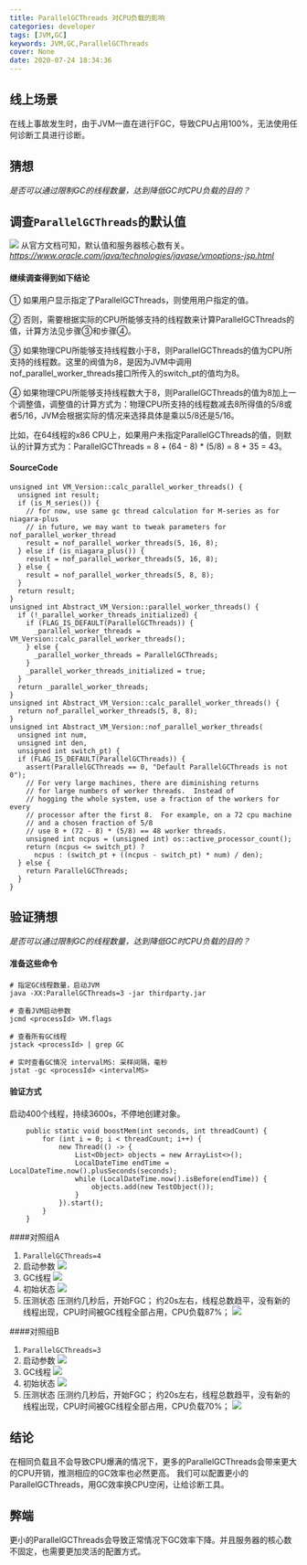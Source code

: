 ```yaml
---
title: ParallelGCThreads 对CPU负载的影响
categories: developer
tags: [JVM,GC]
keywords: JVM,GC,ParallelGCThreads
cover: None
date: 2020-07-24 18:34:36
---
```


## 线上场景
在线上事故发生时，由于JVM一直在进行FGC，导致CPU占用100%，无法使用任何诊断工具进行诊断。

## 猜想
*是否可以通过限制GC的线程数量，达到降低GC时CPU负载的目的？*

## 调查`ParallelGCThreads`的默认值
![](https://bk-5lian.oss-cn-shanghai.aliyuncs.com/20200724182000-image.png)
从官方文档可知，默认值和服务器核心数有关。
*https://www.oracle.com/java/technologies/javase/vmoptions-jsp.html*

#### 继续调查得到如下结论

① 如果用户显示指定了ParallelGCThreads，则使用用户指定的值。

② 否则，需要根据实际的CPU所能够支持的线程数来计算ParallelGCThreads的值，计算方法见步骤③和步骤④。

③ 如果物理CPU所能够支持线程数小于8，则ParallelGCThreads的值为CPU所支持的线程数。这里的阀值为8，是因为JVM中调用nof_parallel_worker_threads接口所传入的switch_pt的值均为8。

④ 如果物理CPU所能够支持线程数大于8，则ParallelGCThreads的值为8加上一个调整值，调整值的计算方式为：物理CPU所支持的线程数减去8所得值的5/8或者5/16，JVM会根据实际的情况来选择具体是乘以5/8还是5/16。

比如，在64线程的x86 CPU上，如果用户未指定ParallelGCThreads的值，则默认的计算方式为：ParallelGCThreads = 8 + (64 - 8) * (5/8) = 8 + 35 = 43。

#### SourceCode
```
unsigned int VM_Version::calc_parallel_worker_threads() {
  unsigned int result;
  if (is_M_series()) {
    // for now, use same gc thread calculation for M-series as for niagara-plus
    // in future, we may want to tweak parameters for nof_parallel_worker_thread
    result = nof_parallel_worker_threads(5, 16, 8);
  } else if (is_niagara_plus()) {
    result = nof_parallel_worker_threads(5, 16, 8);
  } else {
    result = nof_parallel_worker_threads(5, 8, 8);
  }
  return result;
}
unsigned int Abstract_VM_Version::parallel_worker_threads() {
  if (!_parallel_worker_threads_initialized) {
    if (FLAG_IS_DEFAULT(ParallelGCThreads)) {
      _parallel_worker_threads = VM_Version::calc_parallel_worker_threads();
    } else {
      _parallel_worker_threads = ParallelGCThreads;
    }
    _parallel_worker_threads_initialized = true;
  }
  return _parallel_worker_threads;
}
unsigned int Abstract_VM_Version::calc_parallel_worker_threads() {
  return nof_parallel_worker_threads(5, 8, 8);
}
unsigned int Abstract_VM_Version::nof_parallel_worker_threads(
  unsigned int num,
  unsigned int den,
  unsigned int switch_pt) {
  if (FLAG_IS_DEFAULT(ParallelGCThreads)) {
    assert(ParallelGCThreads == 0, "Default ParallelGCThreads is not 0");
    // For very large machines, there are diminishing returns
    // for large numbers of worker threads.  Instead of
    // hogging the whole system, use a fraction of the workers for every
    // processor after the first 8.  For example, on a 72 cpu machine
    // and a chosen fraction of 5/8
    // use 8 + (72 - 8) * (5/8) == 48 worker threads.
    unsigned int ncpus = (unsigned int) os::active_processor_count();
    return (ncpus <= switch_pt) ?
      ncpus : (switch_pt + ((ncpus - switch_pt) * num) / den);
  } else {
    return ParallelGCThreads;
  }
}
```

## 验证猜想
*是否可以通过限制GC的线程数量，达到降低GC时CPU负载的目的？*

#### 准备这些命令

```
# 指定GC线程数量，启动JVM
java -XX:ParallelGCThreads=3 -jar thirdparty.jar

# 查看JVM启动参数
jcmd <processId> VM.flags

# 查看所有GC线程
jstack <processId> | grep GC

# 实时查看GC情况 intervalMS: 采样间隔，毫秒
jstat -gc <processId> <intervalMS>
```

#### 验证方式
启动400个线程，持续3600s，不停地创建对象。
```
    public static void boostMem(int seconds, int threadCount) {
        for (int i = 0; i < threadCount; i++) {
            new Thread(() -> {
                List<Object> objects = new ArrayList<>();
                LocalDateTime endTime = LocalDateTime.now().plusSeconds(seconds);
                while (LocalDateTime.now().isBefore(endTime)) {
                    objects.add(new TestObject());
                }
            }).start();
        }
    }
```

####对照组A
1. `ParallelGCThreads=4`
2. 启动参数
![](https://bk-5lian.oss-cn-shanghai.aliyuncs.com/20200724182226-image.png)
3. GC线程
![](https://bk-5lian.oss-cn-shanghai.aliyuncs.com/20200724182246-image-1.png)
4. 初始状态
![](https://bk-5lian.oss-cn-shanghai.aliyuncs.com/20200724182306-image-2.png)
5. 压测状态
压测约几秒后，开始FGC；
约20s左右，线程总数趋平，没有新的线程出现，CPU时间被GC线程全部占用，CPU负载87%；
![](https://bk-5lian.oss-cn-shanghai.aliyuncs.com/20200724182324-image-3.png)

####对照组B
1. `ParallelGCThreads=3`
2. 启动参数
![](https://bk-5lian.oss-cn-shanghai.aliyuncs.com/20200724182440-image.png)
3. GC线程
![](https://bk-5lian.oss-cn-shanghai.aliyuncs.com/20200724182457-image-1.png)
4. 初始状态
![](https://bk-5lian.oss-cn-shanghai.aliyuncs.com/20200724182511-image-2.png)
5. 压测状态
压测约几秒后，开始FGC；
约20s左右，线程总数趋平，没有新的线程出现，CPU时间被GC线程全部占用，CPU负载70%；
![](https://bk-5lian.oss-cn-shanghai.aliyuncs.com/20200724182529-image-3.png)

## 结论
在相同负载且不会导致CPU爆满的情况下，更多的ParallelGCThreads会带来更大的CPU开销，推测相应的GC效率也必然更高。
我们可以配置更小的ParallelGCThreads，用GC效率换CPU空闲，让给诊断工具。

## 弊端
更小的ParallelGCThreads会导致正常情况下GC效率下降。并且服务器的核心数不固定，也需要更加灵活的配置方式。